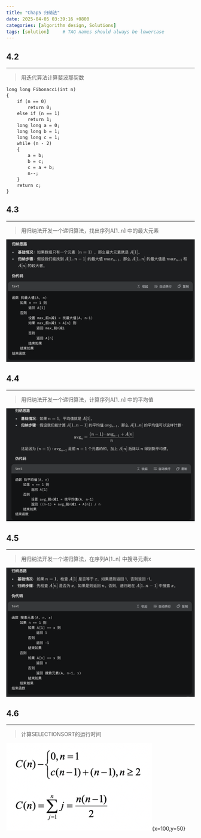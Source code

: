 ```yaml
---
title: "Chap5 归纳法"
date: 2025-04-05 03:39:16 +0800
categories: [algorithm design, Solutions]
tags: [solution]     # TAG names should always be lowercase
---
```


4.2 
---
---
>用迭代算法计算斐波那契数
```plaintext
long long Fibonacci(int n)
{
	if (n == 0)
		return 0;
	else if (n == 1)
		return 1;
	long long a = 0;
	long long b = 1;
	long long c = 1;
	while (n - 2)
	{
		a = b;
		b = c;
		c = a + b;
		n--;
	}
	return c;
}
```

4.3 
---
---
> 用归纳法开发一个递归算法，找出序列A\[1..n] 中的最大元素

![description](/assets/Image/4.3.png)

4.4
---
---
> 用归纳法开发一个递归算法，计算序列A\[1..n] 中的平均值

![description](/assets/Image/4.4.png)

4.5
---
---
> 用归纳法开发一个递归算法，在序列A\[1..n] 中搜寻元素x

![description](/assets/Image/4.5.png)


4.6
---
---
> 计算SELECTIONSORT的运行时间

![description](/assets/Image/4.6.png){x=100,y=50}


